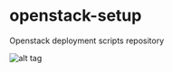 # openstack-setup
Openstack deployment scripts repository

![alt tag](https://image4.owler.com/logo/cloudenablers-_owler_20160229_131450_original.png)
